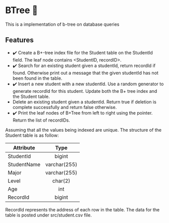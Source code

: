 # BTree :deciduous_tree:
This is a implementation of b-tree on database queries 

## Features
- :heavy_check_mark:  Create a B+-tree index file for the Student table on the StudentId field. The leaf node contains <StudentID, recordID>.
- :heavy_check_mark:  Search for an existing student given a studentId, return recordId if found. Otherwise print out a message that the given studentId has not been found in the table.
- :heavy_check_mark:  Insert a new student with a new studentId. Use a random generator to generate recordId for this student. Update both the B+ tree index and the Student table.
-   Delete an existing student given a studentId. Return true if deletion is complete successfully and return false otherwise.
- :heavy_check_mark:  Print the leaf nodes of B+Tree from left to right using the pointer. Return the list of recordIDs.

Assuming that all the values being indexed are unique. The structure of the Student table is as follow:

| Attribute | Type |
| ---------- | :-----------: |
| StudentId | bigint |
| StudentName | varchar(255) |
| Major | varchar(255) |
| Level | char(2) |
| Age   | int |
| RecordId | bigint |



RecordId represents the address of each row in the table. The data for the table is posted under src/student.csv file. 
